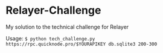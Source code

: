 # Relayer-Challenge
My solution to the technical challenge for Relayer



Usage: 
```$ python tech_challenge.py https://rpc.quicknode.pro/$YOURAPIKEY db.sqlite3 200-300```
